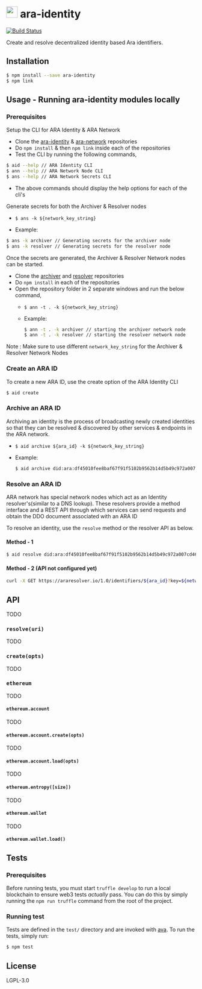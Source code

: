 <img src="https://github.com/AraBlocks/docs/blob/master/ara.png" width="30" height="30" /> ara-identity
======================================

[![Build Status](https://travis-ci.com/AraBlocks/ara-identity.svg?token=Ty4yTmKT8aELetQd1xZp&branch=master)](https://travis-ci.com/AraBlocks/ara-identity)

Create and resolve decentralized identity based Ara identifiers.

## Installation

```sh
$ npm install --save ara-identity
$ npm link
```

## Usage - Running ara-identity modules locally

### Prerequisites
Setup the CLI for ARA Identity & ARA Network

  - Clone the [ara-identity](https://github.com/AraBlocks/ara-identity) & [ara-network](https://github.com/AraBlocks/ara-network) repositories
  - Do `npm install` & then `npm link` inside each of the repositories
  - Test the CLI by running the following commands,
  ```sh
  $ aid --help // ARA Identity CLI
  $ ann --help // ARA Network Node CLI
  $ ans --help // ARA Network Secrets CLI
  ```
  - The above commands should display the help options for each of the cli's

Generate secrets for both the Archiver & Resolver nodes

  - `$ ans -k ${network_key_string}`

  - Example:
  ```sh
  $ ans -k archiver // Generating secrets for the archiver node
  $ ans -k resolver // Generating secrets for the resolver node
  ```

Once the secrets are generated, the Archiver & Resolver Network nodes can be started.

  - Clone the [archiver](https://github.com/AraBlocks/ara-network-node-identity-archiver) and [resolver](https://github.com/AraBlocks/ara-network-node-identity-resolver) repositories
  - Do `npm install` in each of the repositories
  - Open the repository folder in 2 separate windows and run the below command,
    - `$ ann -t . -k ${network_key_string}`

    - Example:
      ```sh
      $ ann -t . -k archiver // starting the archiver network node
      $ ann -t . -k resolver // starting the resolver network node
      ```


Note : Make sure to use different `network_key_string` for the Archiver & Resolver Network Nodes

### Create an ARA ID

To create a new ARA ID, use the create option of the ARA Identity CLI

```sh
$ aid create
```

### Archive an ARA ID
Archiving an identity is the process of broadcasting newly created identities so that they can be resolved & discovered by other services & endpoints in the ARA network.

- `$ aid archive ${ara_id} -k ${network_key_string}`

- Example:
  ```sh
  $ aid archive did:ara:df45010fee8baf67f91f5102b9562b14d5b49c972a007cd460b1aa77fd90eaf9 -k archiver
  ```

### Resolve an ARA ID
ARA network has special network nodes which act as an Identity resolver's(similar to a DNS lookup). These resolvers provide a method interface and a REST API through which services can send requests and obtain the DDO document associated with an ARA ID

To resolve an identity, use the `resolve` method or the resolver API as below.

#### Method - 1

```sh
$ aid resolve did:ara:df45010fee8baf67f91f5102b9562b14d5b49c972a007cd460b1aa77fd90eaf9 -k resolver
```

#### Method - 2 (API not configured yet)
```sh
curl -X GET https://araresolver.io/1.0/identifiers/${ara_id}?key=${network_key_string}
```

## API

TODO

### `resolve(uri)`

TODO

### `create(opts)`

TODO

### `ethereum`

TODO

#### `ethereum.account`

TODO

#### `ethereum.account.create(opts)`

TODO

#### `ethereum.account.load(opts)`

TODO

#### `ethereum.entropy([size])`

TODO

#### `ethereum.wallet`

TODO

#### `ethereum.wallet.load()`

## Tests

### Prerequisites

Before running tests, you must start `truffle develop` to run a local
blockchain to ensure web3 tests _actually_ pass. You can do this by
simply running the `npm run truffle` command from the root of the
project.

### Running test

Tests are defined in the `test/` directory and are invoked with
[ava](https://github.com/avajs/ava). To run the tests, simply run:

```sh
$ npm test
```

## License

LGPL-3.0
